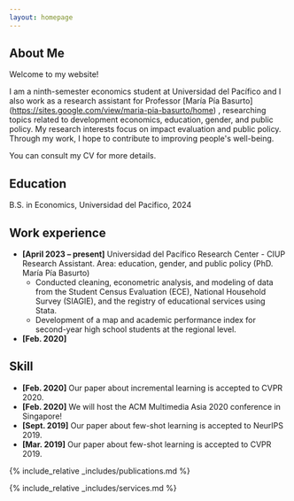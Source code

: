 ```yaml
---
layout: homepage
---
```


## About Me

Welcome to my website! 

I am a ninth-semester economics student at Universidad del Pacífico and I also work as a research assistant for Professor [María Pía Basurto] (https://sites.google.com/view/maria-pia-basurto/home) , researching topics related to development economics, education, gender, and public policy. My research interests focus on impact evaluation and public policy. Through my work, I hope to contribute to improving people's well-being. 

You can consult my CV for more details.

## Education 

B.S. in Economics, Universidad del Pacifico, 2024

## Work experience
- **[April 2023 – present]** Universidad del Pacífico Research Center  - CIUP 
Research Assistant. Area: education, gender, and public policy (PhD. María Pía Basurto)
    - Conducted cleaning, econometric analysis, and modeling of data from the Student Census Evaluation (ECE), National Household Survey (SIAGIE), and the registry of educational services using Stata.
    - Development of a map and academic performance index for second-year high school students at the regional level.
- **[Feb. 2020]**


## Skill

- **[Feb. 2020]** Our paper about incremental learning is accepted to CVPR 2020.
- **[Feb. 2020]** We will host the ACM Multimedia Asia 2020 conference in Singapore!
- **[Sept. 2019]** Our paper about few-shot learning is accepted to NeurIPS 2019.
- **[Mar. 2019]** Our paper about few-shot learning is accepted to CVPR 2019.

{% include_relative _includes/publications.md %}

{% include_relative _includes/services.md %}
